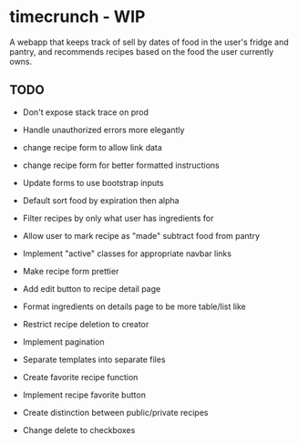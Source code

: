 # timecrunch - WIP

A webapp that keeps track of sell by dates of food in the user's fridge and pantry, and recommends recipes based on the food the user currently owns.

## TODO

* Don't expose stack trace on prod

* Handle unauthorized errors more elegantly

* change recipe form to allow link data

* change recipe form for better formatted instructions

* Update forms to use bootstrap inputs

* Default sort food by expiration then alpha

* Filter recipes by only what user has ingredients for

* Allow user to mark recipe as "made" subtract food from pantry

* Implement "active" classes for appropriate navbar links

* Make recipe form prettier

* Add edit button to recipe detail page

* Format ingredients on details page to be more table/list like

* Restrict recipe deletion to creator

* Implement pagination

* Separate templates into separate files

* Create favorite recipe function

* Implement recipe favorite button

* Create distinction between public/private recipes

* Change delete to checkboxes